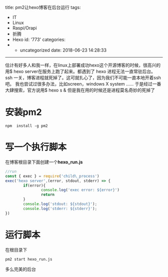 title: pm2让hexo博客在后台运行
tags:
  - IT
  - Linux
  - Raspi/Orapi
  - 折腾
  - Hexo
id: '773'
categories:
  - - uncategorized
date: 2018-06-23 14:28:33
---
估计有好多人和我一样，在linux上部署成功hexo这个开源博客的时候，很高兴的用$ hexo server在服务上跑了起来。都遇到了 hexo 进程无法一直常驻后台。 ssh 一关，博客进程就死掉了。这可就扎心了，因为我们不可能一直本地开着ssh吧。 我也尝试过很多办法，比如screen，windows X system …… 于是经过一番大肆搜索，官方说用$ hexo s & 但是我在用的时候还是进程莫名奇妙的死掉了
<!-- more -->
# **安装pm2**

```
npm  install -g pm2
```

# **写一个执行脚本**

在博客根目录下面创建一个**hexo\_run.js**

```js
//run
const { exec } = require('child\_process')
exec('hexo server',(error, stdout, stderr) => {
        if(error){
                console.log('exec error: ${error}')
                return
        }
        console.log('stdout: ${stdout}');
        console.log('stderr: ${stderr}');
})
```

# **运行脚本**

在根目录下

```bash
pm2 start hexo_run.js
```

多么完美的后台